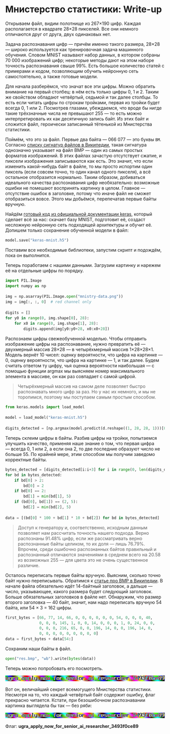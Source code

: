 # Мнистерство статистики: Write-up

Открываем файл, видим полотнище из 267×190 цифр. Каждая располагается в квадрате 28×28 пикселей. Все они немного отличаются друг от друга, двух одинаковых нет.

Задача распознавания цифр — причём именно такого размера, 28×28 — широко используется как тренировочная задача машинного обучения. Словом MNIST называют набор данных, в котором собраны 70 000 изображений цифр; некоторые методы дают на этом наборе точность распознавания свыше 99%. Есть большое количество статей с примерами и кодом, позволяющим обучить нейронную сеть самостоятельно, а также готовые модели.

Для начала разберёмся, что значат все эти цифры. Можно обратить внимание на первый столбец: в нём есть только цифры 0, 1 и 2. Таким же свойством обладают четвёртый, седьмой и так далее столбцы. То есть если читать цифры по строкам тройками, первая из тройки будет всегда 0, 1 или 2. Посмотрев глазами, убеждаемся, что вроде бы нигде такие трёхзначные числа не превышают 255 — то есть можно интерпретировать их как десятичную запись байт. Из этих байт и сложится файл, героически записанный тётенькой из Мнистерства статистики.

Поймём, что это за файл. Первые два байта — 066 077 — это буквы `BM`. Согласно [списку сигнатур файлов в Википедии](https://en.wikipedia.org/wiki/List_of_file_signatures), такая сигнатура однозначно указывает на файл BMP — один из самых простых форматов изображений. В этих файлах зачастую отсутствует сжатие, и пиксели изображения записываются как есть. Это значит, что если изменить какой-нибудь байт в файле, то мы просто испортим один пиксель (если совсем точно, то один канал одного пикселя), а всё остальное отобразится нормально. Таким образом, добиваться идеального качества распознавания цифр необязательно: возможные ошибки не помешают воспринять картинку в целом. Главное — отсутствие ошибок в заголовке, потому что иначе файл не сможет отобразиться вовсе. Этого мы добьёмся, перепечатав первые байты вручную.

Найдём [готовый код из официальной документации keras](https://keras.io/examples/mnist_cnn/), который сделает всё за нас: скачает базу MNIST, подготовит её, создаст несложную нейронную сеть подходящей архитектуры и обучит её. Допишем только сохранение обученной модели в файл:

```python
model.save("keras-mnist.h5")
```

Поставим все необходимые библиотеки, запустим скрипт и подождём, пока он выполнится.

Теперь поработаем с нашими данными. Загрузим картинку и нарежем её на отдельные цифры по порядку.

```python
import PIL.Image
import numpy as np

img = np.asarray(PIL.Image.open("mnistry-data.png"))
img = img[:, :, 0]  # red channel only

digits = []
for y0 in range(0, img.shape[0], 28):
    for x0 in range(0, img.shape[1], 28):
        digits.append(img[y0:y0+28, x0:x0+28])
```

Распознаем цифры свежеобученной моделью. Чтобы отправить изображение цифры на распознавание, нужно превратить её — двухмерный массив 28×28 — в четырёхмерный массив 1×28×28×1. Модель вернёт 10 чисел: оценку вероятности, что цифра на картинке — 0, оценку вероятности, что цифра на картинке — 1, и так далее. Будем считать ответом ту цифру, чья оценка вероятности наибольшая — с помощью функции argmax мы выясняем номер максимального элемента в массиве, он как раз совпадает с самой цифрой.

> Четырёхмерный массив на самом деле позволяет быстро распознавать много цифр за раз. Но у нас их немного, и мы не торопимся, поэтому мы поступаем самым простым способом.

```python
from keras.models import load_model

model = load_model("keras-mnist.h5")

digits_detected = [np.argmax(model.predict(d.reshape((1, 28, 28, 1)))[0]) for d in digits]
```

Теперь склеим цифры в байты. Разбив цифры на тройки, попытаемся улучшить качество, применяя наше знание о том, что первая цифра — всегда 0, 1 или 2, а если она 2, то две последние образуют число не больше 55. По крайней мере, этим способом мы получим заведомо корректные байты.

```python
bytes_detected = [digits_detected[i:i+3] for i in range(0, len(digits_detected), 3)]
for bd in bytes_detected:
    if bd[0] > 2:
        bd[0] = 2
    if bd[0] == 2:
        bd[1] = min(bd[1], 5)
    if (bd[0], bd[1]) == (2, 5):
        bd[2] = min(bd[2], 5)

data = [(bd[0] * 100 + bd[1] * 10 + bd[2]) for bd in bytes_detected]
```

> Доступ к генератору и, соответственно, исходным данным позволяет нам рассчитать точность нашего подхода. Верно распознаны 91.48% цифр, если же рассматривать верно распознанные байты целиком, то их доля — лишь 76.79%. Впрочем, среди ошибочно распознанных байтов правильный и распознанный отличаются значениями в среднем всего на 20.58 из возможных 255 — для цвета это не очень существенное различие.

Осталось переписать первые байты вручную. Выясним, сколько точно байт нужно переписывать. Обратимся к [статье про BMP в Википедии](https://en.wikipedia.org/wiki/BMP_file_format#File_structure). В начале файла обязательно идёт 14-байтный заголовок, а дальше — число, указывающее, какого размера будет следующий заголовок. Больше обязательных заголовков в файле нет. Обнаружим, что размер второго заголовка — 40 байт, значит, нам надо переписать вручную 54 байта, или 54 × 3 = 162 цифры.

```python
first_bytes = [66, 77, 14, 66, 0, 0, 0, 0, 0, 0, 54, 0, 0, 0, 40,
               0, 0, 0, 145, 1, 0, 0, 14, 0, 0, 0, 1, 0, 24, 0, 0,
               0, 0, 0, 216, 65, 0, 0, 196, 14, 0, 0, 196, 14, 0,
               0, 0, 0, 0, 0, 0, 0, 0, 0]
data = first_bytes + data[54:]
```

Сохраним наши байты в файл.

```python
open("res.bmp", "wb").write(bytes(data))
```

Теперь можно попробовать его посмотреть.

![Файл, как его получилось распознать](writeup/res.png)

Вот он, величайший секрет всемогущего Мнистерства статистики. Несмотря на то, что каждый четвёртый байт содержит ошибку, флаг прекрасно читается. Кстати, при безошибочном распознавании картинка выглядела бы так — без ряби:

![Файл при безошибочном распознавании](writeup/res-reference.png)

Флаг: **ugra_apply_now_for_senior_ai_researcher_3493f0ce89**
